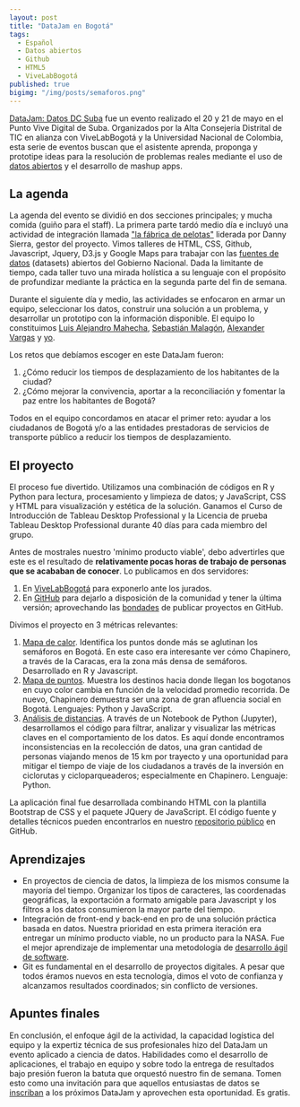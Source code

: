 ```yaml
---
layout: post
title: "DataJam en Bogotá"
tags:
  - Español
  - Datos abiertos
  - Github
  - HTML5
  - ViveLabBogotá
published: true
bigimg: "/img/posts/semaforos.png"
---
```

[DataJam: Datos DC Suba](http://datosdc.vivelabbogota.com/) fue un evento realizado el 20 y 21 de mayo en el Punto Vive Digital de Suba. Organizados por la Alta Consejería Distrital de TIC en alianza con ViveLabBogotá y la Universidad Nacional de Colombia, esta serie de eventos buscan que el asistente aprenda, proponga y prototipe ideas para la resolución de problemas reales mediante el uso de [datos abiertos](http://www.datos.gov.co) y el desarrollo de mashup apps. 

## La agenda
La agenda del evento se dividió en dos secciones principales; y mucha comida (guiño para el staff). La primera parte tardó medio día e incluyó una actividad de integración llamada ["la fábrica de pelotas"](https://www.youtube.com/watch?v=-tMcQBfJPOo) liderada por Danny Sierra, gestor del proyecto. Vimos talleres de HTML, CSS, Github, Javascript, Jquery, D3.js y Google Maps para trabajar con las [fuentes de datos](http://datos.gov.co) (datasets) abiertos del Gobierno Nacional. Dada la limitante de tiempo, cada taller tuvo una mirada holística a su lenguaje con el propósito de profundizar mediante la práctica en la segunda parte del fin de semana.

Durante el siguiente día y medio, las actividades se enfocaron en armar un equipo, seleccionar los datos, construir una solución a un problema, y desarrollar un prototipo con la información disponible. El equipo lo constituimos [Luis Alejandro Mahecha](https://www.linkedin.com/in/lamahechag/), [Sebastián Malagón](https://www.linkedin.com/in/sebasti%C3%A1n-malag%C3%B3n-p%C3%A9rez-17768b125/), [Alexander Vargas](https://www.linkedin.com/in/alexander-vargas-7b428111b/) y [yo](http://cecabrera.github.io).

Los retos que debíamos escoger en este DataJam fueron:
1. ¿Cómo reducir los tiempos de desplazamiento de los habitantes de la ciudad?
2. ¿Cómo mejorar la convivencia, aportar a la reconciliación y fomentar la paz entre los habitantes de Bogotá?

Todos en el equipo concordamos en atacar el primer reto: ayudar a los ciudadanos de Bogotá y/o a las entidades prestadoras de servicios de transporte público a reducir los tiempos de desplazamiento.

## El proyecto

El proceso fue divertido. Utilizamos una combinación de códigos en R y Python para lectura, procesamiento y limpieza de datos; y JavaScript, CSS y HTML para visualización y estética de la solución. Ganamos el Curso de Introducción de Tableau Desktop Professional y la Licencia de prueba Tableau Desktop Professional durante 40 días para cada miembro del grupo.

Antes de mostrales nuestro 'mínimo producto viable', debo advertirles que este es el resultado de __relativamente pocas horas de trabajo de personas que se acababan de conocer__. Lo publicamos en dos servidores:

1. En [ViveLabBogotá](http://www.vivelabbogota.com/datosdcsuba02/) para exponerlo ante los jurados.
2. En [GitHub](https://cecabrera.github.io/datosbogota/) para dejarlo a disposición de la comunidad y tener la última versión; aprovechando las [bondades](https://cecabrera.github.io/2017-05-14-github-red-social-meritocracia/) de publicar proyectos en GitHub.

Divimos el proyecto en 3 métricas relevantes:
1. [Mapa de calor](https://cecabrera.github.io/datosbogota/semaforos.png). Identifica los puntos donde más se aglutinan los semáforos en Bogotá. En este caso era interesante ver cómo Chapinero, a través de la Caracas, era la zona más densa de semáforos. Desarrollado en R y Javascript.
2. [Mapa de puntos](https://cecabrera.github.io/datosbogota/mapa2.html). Muestra los destinos hacia donde llegan los bogotanos en cuyo color cambia en función de la velocidad promedio recorrida. De nuevo, Chapinero demuestra ser una zona de gran afluencia social en Bogotá. Lenguajes: Python y JavaScript.
3. [Análisis de distancias](https://cecabrera.github.io/datosbogota/Mejorar%20tiempo%20de%20desplazamiento.html). A través de un Notebook de Python (Jupyter), desarrollamos el código para filtrar, analizar y visualizar las métricas claves en el comportamiento de los datos. Es aquí donde encontramos inconsistencias en la recolección de datos, una gran cantidad de personas viajando menos de 15 km por trayecto y una oportunidad para mitigar el tiempo de viaje de los ciudadanos a través de la inversión en ciclorutas y cicloparqueaderos; especialmente en Chapinero. Lenguaje: Python.

La aplicación final fue desarrollada combinando HTML con la plantilla Bootstrap de CSS y el paquete JQuery de JavaScript. El código fuente y detalles técnicos pueden encontrarlos en nuestro [repositorio público](https://github.com/cecabrera/datosbogota) en GitHub.

## Aprendizajes
* En proyectos de ciencia de datos, la limpieza de los mismos consume la mayoría del tiempo. Organizar los tipos de caracteres, las coordenadas geográficas, la exportación a formato amigable para Javascript y los filtros a los datos consumieron la mayor parte del tiempo. 
* Integración de front-end y back-end en pro de una solución práctica basada en datos. Nuestra prioridad en esta primera iteración era entregar un mínimo producto viable, no un producto para la NASA. Fue el mejor aprendizaje de implementar una metodología de [desarrollo ágil de software](https://en.wikipedia.org/wiki/Scrum_(software_development)).
* Git es fundamental en el desarrollo de proyectos digitales. A pesar que todos éramos nuevos en esta tecnología, dimos el voto de confianza y alcanzamos resultados coordinados; sin conflicto de versiones. 

## Apuntes finales
En conclusión, el enfoque ágil de la actividad, la capacidad logística del equipo y la expertiz técnica de sus profesionales hizo del DataJam un evento aplicado a ciencia de datos. Habilidades como el desarrollo de aplicaciones, el trabajo en equipo y sobre todo la entrega de resultados bajo presión fueron la batuta que orquestó nuestro fin de semana. Tomen esto como una invitación para que aquellos entusiastas de datos se [inscriban](http://datosdc.vivelabbogota.com) a los próximos DataJam y aprovechen esta oportunidad. Es gratis.